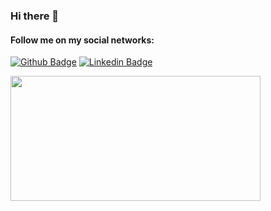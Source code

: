 ### Hi there 👋

<!--
**MayaraFreitas/MayaraFreitas** is a ✨ _special_ ✨ repository because its `README.md` (this file) appears on your GitHub profile.

Here are some ideas to get you started:

- 🔭 I’m currently working on ...
- 🌱 I’m currently learning ...
- 👯 I’m looking to collaborate on ...
- 🤔 I’m looking for help with ...
- 💬 Ask me about ...
- 📫 How to reach me: ...
- 😄 Pronouns: ...
- ⚡ Fun fact: ...
-->


#### Follow me on my social networks:

[![Github Badge](https://img.shields.io/badge/-Github-000?style=flat-square&logo=Github&logoColor=white&link=https://github.com/MayaraFreitas)](https://github.com/MayaraFreitas)
[![Linkedin Badge](https://img.shields.io/badge/-LinkedIn-blue?style=flat-square&logo=Linkedin&logoColor=white&link=https://www.linkedin.com/in/mayara-freitas/)](https://www.linkedin.com/in/mayara-freitas/)

<div>
    <a href="https://github.com/MayaraFreitas?tab=repositories">
      <img align="left" src="https://github-readme-stats.vercel.app/api/top-langs/?username=mayarafreitas&layout=compact" width="400" height="200"/>
    </a>
</div>





